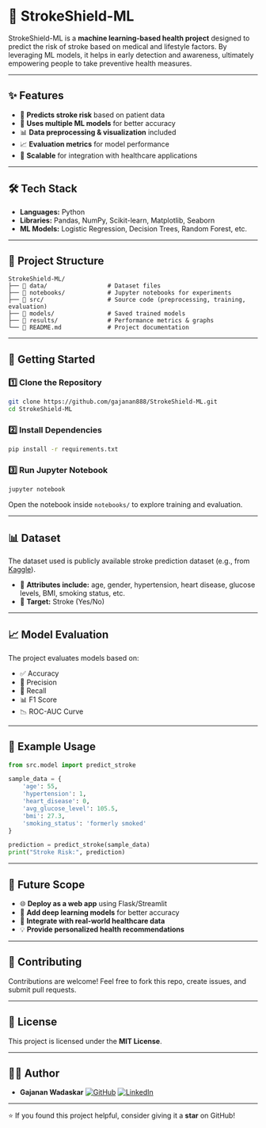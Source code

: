 # 🧠 StrokeShield-ML

StrokeShield-ML is a **machine learning-based health project** designed to predict the risk of stroke based on medical and lifestyle factors. By leveraging ML models, it helps in early detection and awareness, ultimately empowering people to take preventive health measures.

---

## ✨ Features

- 🔮 **Predicts stroke risk** based on patient data
- 🤖 **Uses multiple ML models** for better accuracy
- 📊 **Data preprocessing & visualization** included
- 📈 **Evaluation metrics** for model performance
- 🚀 **Scalable** for integration with healthcare applications

---

## 🛠️ Tech Stack

- **Languages:** Python
- **Libraries:** Pandas, NumPy, Scikit-learn, Matplotlib, Seaborn
- **ML Models:** Logistic Regression, Decision Trees, Random Forest, etc.

---

## 📁 Project Structure

```
StrokeShield-ML/
├── 📂 data/                 # Dataset files
├── 📂 notebooks/            # Jupyter notebooks for experiments
├── 📂 src/                  # Source code (preprocessing, training, evaluation)
├── 📂 models/               # Saved trained models
├── 📂 results/              # Performance metrics & graphs
└── 📄 README.md             # Project documentation
```

---

## 🚀 Getting Started

### 1️⃣ Clone the Repository

```bash
git clone https://github.com/gajanan888/StrokeShield-ML.git
cd StrokeShield-ML
```

### 2️⃣ Install Dependencies

```bash
pip install -r requirements.txt
```

### 3️⃣ Run Jupyter Notebook

```bash
jupyter notebook
```

Open the notebook inside `notebooks/` to explore training and evaluation.

---

## 📊 Dataset

The dataset used is publicly available stroke prediction dataset (e.g., from [Kaggle](https://www.kaggle.com/fedesoriano/stroke-prediction-dataset)).

- 👥 **Attributes include:** age, gender, hypertension, heart disease, glucose levels, BMI, smoking status, etc.
- 🎯 **Target:** Stroke (Yes/No)

---

## 📈 Model Evaluation

The project evaluates models based on:

- ✅ Accuracy
- 🎯 Precision
- 🔄 Recall
- 📊 F1 Score
- 📉 ROC-AUC Curve

---

## 🧪 Example Usage

```python
from src.model import predict_stroke

sample_data = {
    'age': 55,
    'hypertension': 1,
    'heart_disease': 0,
    'avg_glucose_level': 105.5,
    'bmi': 27.3,
    'smoking_status': 'formerly smoked'
}

prediction = predict_stroke(sample_data)
print("Stroke Risk:", prediction)
```

---

## 🔮 Future Scope

- 🌐 **Deploy as a web app** using Flask/Streamlit
- 🤖 **Add deep learning models** for better accuracy
- 🏥 **Integrate with real-world healthcare data**
- 💡 **Provide personalized health recommendations**

---

## 🤝 Contributing

Contributions are welcome! Feel free to fork this repo, create issues, and submit pull requests.

---

## 📜 License

This project is licensed under the **MIT License**.

---

## 👨‍💻 Author

- **Gajanan Wadaskar**
[![GitHub](https://img.shields.io/badge/GitHub-gajanan888-black?logo=github)](https://github.com/gajanan888)
[![LinkedIn](https://img.shields.io/badge/LinkedIn-Gajanan%20Wadaskar-blue?logo=linkedin)](https://www.linkedin.com/in/gajanan-wadaskar)

---

⭐ If you found this project helpful, consider giving it a **star** on GitHub!
